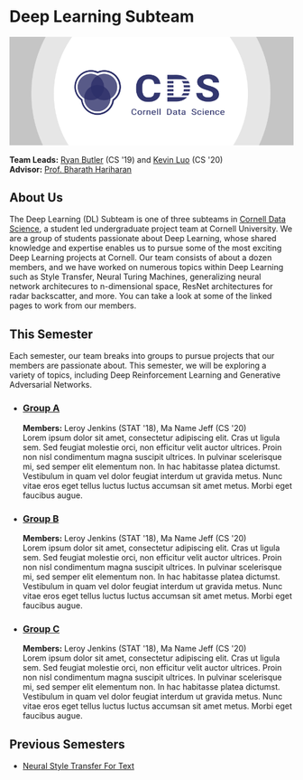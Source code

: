 # Deep Learning Subteam

[![Cornell Data Science Logo](images/CDS-banner.png)](cornelldata.science)


**Team Leads:** [Ryan Butler](https://github.com/TheButlah) (CS '19) and [Kevin Luo](https://github.com/KevLuo) (CS '20)  
**Advisor:** [Prof. Bharath Hariharan](http://home.bharathh.info)

## About Us
The Deep Learning (DL) Subteam is one of three subteams in [Cornell Data Science](cornelldata.science), a student led undergraduate project team at Cornell University. We are a group of students passionate about Deep Learning, whose shared knowledge and expertise enables us to pursue some of the most exciting Deep Learning projects at Cornell. Our team consists of about a dozen members, and we have worked on numerous topics within Deep Learning such as Style Transfer, Neural Turing Machines, generalizing neural network architecures to n-dimensional space, ResNet architectures for radar backscatter, and more. You can take a look at some of the linked pages to work from our members.

## This Semester
Each semester, our team breaks into groups to pursue projects that our members are passionate about. This semester, we will be exploring a variety of topics, including Deep Reinforcement Learning and Generative Adversarial Networks.

* ### [**Group A**](https://github.com/CornellDataScience/GroupA)

  **Members:** Leroy Jenkins (STAT '18), Ma Name Jeff (CS '20)   
  Lorem ipsum dolor sit amet, consectetur adipiscing elit. Cras ut ligula sem. Sed feugiat molestie orci, non efficitur velit auctor ultrices. Proin non nisl condimentum magna suscipit ultrices. In pulvinar scelerisque mi, sed semper elit elementum non. In hac habitasse platea dictumst. Vestibulum in quam vel dolor feugiat interdum ut gravida metus. Nunc vitae eros eget tellus luctus luctus accumsan sit amet metus. Morbi eget faucibus augue.
  
* ### [**Group B**](https://github.com/CornellDataScience/GroupB)

  **Members:** Leroy Jenkins (STAT '18), Ma Name Jeff (CS '20)   
  Lorem ipsum dolor sit amet, consectetur adipiscing elit. Cras ut ligula sem. Sed feugiat molestie orci, non efficitur velit auctor ultrices. Proin non nisl condimentum magna suscipit ultrices. In pulvinar scelerisque mi, sed semper elit elementum non. In hac habitasse platea dictumst. Vestibulum in quam vel dolor feugiat interdum ut gravida metus. Nunc vitae eros eget tellus luctus luctus accumsan sit amet metus. Morbi eget faucibus augue.
  
* ### [**Group C**](https://github.com/CornellDataScience/GroupC)

  **Members:** Leroy Jenkins (STAT '18), Ma Name Jeff (CS '20)   
  Lorem ipsum dolor sit amet, consectetur adipiscing elit. Cras ut ligula sem. Sed feugiat molestie orci, non efficitur velit auctor ultrices. Proin non nisl condimentum magna suscipit ultrices. In pulvinar scelerisque mi, sed semper elit elementum non. In hac habitasse platea dictumst. Vestibulum in quam vel dolor feugiat interdum ut gravida metus. Nunc vitae eros eget tellus luctus luctus accumsan sit amet metus. Morbi eget faucibus augue.

## Previous Semesters
* [Neural Style Transfer For Text](https://github.com/CornellDataScience/NLP_Research-FA17/tree/master/dl_style_transfer)
